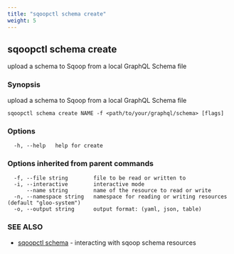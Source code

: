 ```yaml
---
title: "sqoopctl schema create"
weight: 5
---
```

## sqoopctl schema create

upload a schema to Sqoop from a local GraphQL Schema file

### Synopsis

upload a schema to Sqoop from a local GraphQL Schema file

```
sqoopctl schema create NAME -f <path/to/your/graphql/schema> [flags]
```

### Options

```
  -h, --help   help for create
```

### Options inherited from parent commands

```
  -f, --file string        file to be read or written to
  -i, --interactive        interactive mode
      --name string        name of the resource to read or write
  -n, --namespace string   namespace for reading or writing resources (default "gloo-system")
  -o, --output string      output format: (yaml, json, table)
```

### SEE ALSO

* [sqoopctl schema](../sqoopctl_schema)	 - interacting with sqoop schema resources

